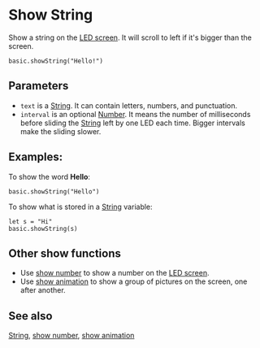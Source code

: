 # Show String

Show a string on the [LED screen](/device/screen). It will scroll to left if it's bigger than the screen.

```sig
basic.showString("Hello!")
```

## Parameters

* `text` is a [String](/types/string). It can contain letters, numbers, and punctuation.
* `interval` is an optional [Number](/types/number). It means the number of milliseconds before sliding the [String](/types/string) left by one LED each time. Bigger intervals make the sliding slower.

## Examples:

To show the word **Hello**:

```blocks
basic.showString("Hello")
```

To show what is stored in a [String](/types/string) variable:

```blocks
let s = "Hi"
basic.showString(s)
```

## Other show functions

* Use [show number](/makecode-blockeditor/reference/basic/show-number) to show a number on the [LED screen](/device/screen).
* Use [show animation](/makecode-blockeditor/reference/basic/show-animation) to show a group of pictures on the screen, one after another.

## See also

[String](/types/string), [show number](/makecode-blockeditor/reference/basic/show-number), [show animation](/makecode-blockeditor/reference/basic/show-animation)

